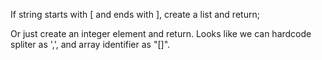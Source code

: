 
If string starts with [ and ends with ], create a list and return; 

Or just create an integer element and return.  Looks like we can hardcode spliter as ',', and array identifier as "[]".   

 

